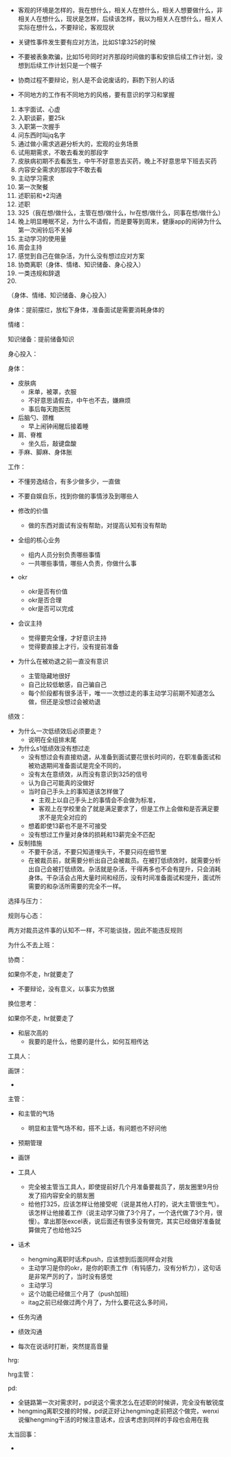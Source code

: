 * 客观的环境是怎样的，我在想什么，相关人在想什么，相关人想要做什么，非相关人在想什么，现状是怎样，后续该怎样，我以为相关人在想什么，相关人实际在想什么，不要辩论，客观现状

* 关键性事件发生要有应对方法，比如S1拿325的时候

* 不要被表象欺骗，比如15号同时对齐那段时间做的事和安排后续工作计划，没想到后续工作计划只是一个幌子

* 协商过程不要辩论，别人是不会说废话的，斟酌下别人的话
* 不同地方的工作有不同地方的风格，要有意识的学习和掌握

1. 本宇面试、心虚
1. 入职谈薪，要25k
2. 入职第一次握手
2. 问东西时叫jq名字
2. 通过做小需求逃避分析大的，宏观的业务场景
2. 试用期需求，不敢去看发的那段字
2. 皮肤病初期不去看医生，中午不好意思去买药，晚上不好意思早下班去买药
2. 内容安全需求的那段字不敢去看
2. 主动学习需求
3. 第一次聚餐
3. 述职前和+2沟通
3. 述职
4. 325（我在想/做什么，主管在想/做什么，hr在想/做什么，同事在想/做什么）
4. 晚上明显睡眠不足，为什么不请假，而是要等到周末，健康app的闹钟为什么第一次闹铃后不关掉
4. 主动学习的使用量
4. 周会主持
4. 感觉到自己在做杂活，为什么没有想过应对方案
5. 协商离职（身体、情绪、知识储备、身心投入）
6. 一类违规和辞退
6. 

（身体、情绪、知识储备、身心投入）

身体：提前摆烂，放松下身体，准备面试是需要消耗身体的

情绪：

知识储备：提前储备知识

身心投入：







身体：

* 皮肤病
  * 床单，被罩，衣服
  * 不好意思请假去，中午也不去，嫌麻烦
  * 事后每天跑医院
* 后脑勺、颈椎
  * 早上闹钟闹醒后接着睡
* 肩、脊椎
  * 坐久后，敲键盘酸
* 手麻、脚麻、身体胀

工作：

* 不懂劳逸结合，有多少做多少，一直做
* 不要自娱自乐，找到你做的事情涉及到哪些人
* 修改的价值
  * 做的东西对面试有没有帮助，对提高认知有没有帮助


* 全组的核心业务
  * 组内人员分别负责哪些事情
  * 一共哪些事情，哪些人负责，你做什么事
* okr

  * okr是否有价值
  * okr是否合理
  * okr是否可以完成
* 会议主持

  * 觉得要完全懂，才好意识主持
  * 觉得要直接上才行，没有提前准备
* 为什么在被劝退之前一直没有意识

  * 主管隐藏地很好
  * 自己比较低敏感，自己骗自己
  * 每个阶段都有很多活干，唯一一次想过走的事主动学习前期不知道怎么做，但还是没想过会被劝退




绩效：

* 为什么一次低绩效后必须要走？
  * 说明在全组排末尾
* 为什么s1低绩效没有想过走
  * 没有想过会有直接劝退，从准备到面试要花很长时间的，在职准备面试和被劝退期间准备面试是完全不同的，
  * 没有太在意绩效，从而没有意识到325的信号
  * 认为自己可能真的没做好
  * 当时自己手头上的事知道该怎样做了
    * 主观上以自己手头上的事情会不会做为标准，
    * 客观上在学校里会了就是满足要求了，但是工作上会做和是否满足要求不是完全对应的
  * 想着即使13薪也不是不可接受
  * 没有想过工作量对身体的损耗和13薪完全不匹配
* 反制措施
  * 不要干杂活，不要只知道埋头干，不要只闷在细节里
  * 在被裁员前，就需要分析出自己会被裁员。在被打低绩效时，就需要分析出自己会被打低绩效。杂活就是杂活，干得再多也不会有提升，只会消耗身体。干杂活会占用大量时间和经历，没有时间准备面试和提升，面试所需要的和杂活所需要的完全不一样。




选择与压力：



规则与心态：

两方对裁员这件事的认知不一样，不可能谈拢，因此不能违反规则

为什么不去上班：



协商：

如果你不走，hr就要走了

* 不要辩论，没有意义，以事实为依据



换位思考：

如果你不走，hr就要走了

* 和层次高的
  * 我要的是什么，他要的是什么，如何互相传达



工具人：



画饼：

* 

主管：

* 和主管的气场
  * 明显和主管气场不和，搭不上话，有问题也不好问他

* 预期管理
* 画饼
* 工具人
  * 完全被主管当工具人，即使提前好几个月准备要裁员了，朋友圈里9月份发了招内容安全的朋友圈
  * 给他打325，应该怎样让他接受呢（说是其他人打的，说大主管很生气）。该怎样让他接着工作（说主动学习做了3个月了，一个迭代做了3个月，很慢）。拿出那张excel表，说后面还有很多没有做完，其实已经做好准备就算做完了也给他325
* 话术
  * hengming离职时话术push，应该想到后面同样会对我
  * 主动学习是你的okr，是你的职责工作（有钝感力，没有分析力），这句话是非常严厉的了，当时没有感觉
  * 主动学习
  * 这个功能已经做三个月了（push加班)
  * itag之前已经做过两个月了，为什么要花这么多时间，
* 任务沟通
* 绩效沟通
* 每次在说话时打断，突然提高音量

hrg:



hrg主管：



pd:

* 全链路第一次对需求时，pd说这个需求怎么在述职的时候讲，完全没有敏锐度
* hengming离职交接的时候，pd说正好让hengming走前把这个做完，wenxi说催hengming干活的时候注意话术，应该考虑到同样的手段也会用在我

太当回事：

* 







